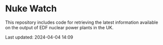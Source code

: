# Nuke Watch

This repository includes code for retrieving the latest information available on the output of EDF nuclear power plants in the UK.

Last updated: 2024-04-04 14:09